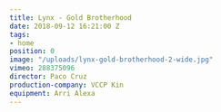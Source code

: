 ```yaml
---
title: Lynx - Gold Brotherhood
date: 2018-09-12 16:21:00 Z
tags:
- home
position: 0
image: "/uploads/lynx-gold-brotherhood-2-wide.jpg"
vimeo: 288375096
director: Paco Cruz
production-company: VCCP Kin
equipment: Arri Alexa
---
```


